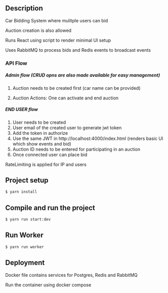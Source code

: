 
## Description

Car Bidding System where mulitple users can bid

Auction creation is also allowed

Runs React using script to render minimal UI setup

Uses RabbitMQ to process bids and Redis events to broadcast events

### API Flow

##### Admin flow (CRUD opns are also made available for easy management)

1. Auction needs to be created first (car name can be provided)

2.  Auction Actions:
    One can activate and end auction



##### END USER flow
1. User needs to be created
2. User email of the created user to generate jwt token
3. Add the token in authorize
4. Use the same JWT in http://localhost:4000/index.html (renders basic UI which show events and bid)
5. Auction ID needs to be entered for participating in an auction
6. Once connected user can place bid


RateLimiting is applied for IP and users

## Project setup

```bash
$ yarn install
```

## Compile and run the project

```bash
$ yarn run start:dev
```

## Run Worker

```bash
$ yarn run worker
```
## Deployment
 Docker file contains services for Postgres, Redis and RabbitMQ

 Run the container using docker compose
